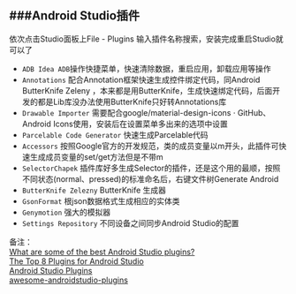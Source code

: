 ###Android Studio插件
---

依次点击Studio面板上File - Plugins
输入插件名称搜索，安装完成重启Studio就可以了

* `ADB Idea ADB`操作快捷菜单，快速清除数据，重启应用，卸载应用等操作
* `Annotations` 配合Annotation框架快速生成控件绑定代码，同Android ButterKnife Zeleny ，本来都是用ButterKnife，生成快速绑定代码，后面开发的都是Lib库没办法使用ButterKnife只好转Annotations库
* `Drawable Importer` 需要配合google/material-design-icons · GitHub、Android Icons使用，安装后在设置菜单多出来的选项中设置
* `Parcelable Code Generator` 快速生成Parcelable代码
* `Accessors` 按照Google官方的开发规范，类的成员变量以m开头，此插件可快速生成成员变量的set/get方法但是不带m
* `SelectorChapek` 插件库好多生成Selector的插件，还是这个用的最顺，按照不同状态(normal、pressed)的标准命名后，右键文件树Generate Android 
* `ButterKnife Zelezny` ButterKnife 生成器
* `GsonFormat` 根json数据格式生成相应的实体类
* `Genymotion` 强大的模拟器
* `Settings Repository` 不同设备之间同步Android Studio的配置


备注：  
[What are some of the best Android Studio plugins?](http://www.quora.com/What-are-some-of-the-best-Android-Studio-plugins)  
[The Top 8 Plugins for Android Studio](http://www.sitepoint.com/top-8-plugins-android-studio/)  
[Android Studio Plugins](https://plugins.jetbrains.com/?androidstudio)  
[awesome-androidstudio-plugins](https://github.com/jiang111/awesome-androidstudio-plugins)
